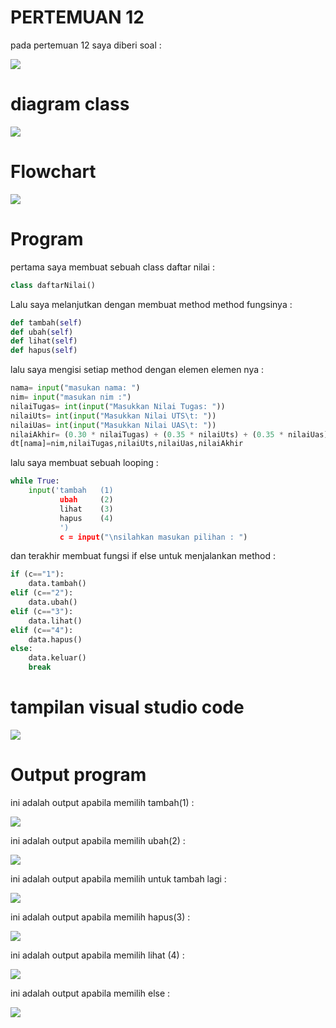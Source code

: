 # **PERTEMUAN 12**

pada pertemuan 12 saya diberi soal :

![](img/soal.png)

# diagram class

![](img/diagram.png)

# Flowchart

![](img/flowchart.png)

# Program

pertama saya membuat sebuah class daftar nilai :
```py
class daftarNilai()
```

Lalu saya melanjutkan dengan membuat method method fungsinya :
```py
def tambah(self)
def ubah(self)
def lihat(self)
def hapus(self)
```

lalu saya mengisi setiap method dengan elemen elemen nya :
```py
nama= input("masukan nama: ")
nim= input("masukan nim :")                                         
nilaiTugas= int(input("Masukkan Nilai Tugas: "))
nilaiUts= int(input("Masukkan Nilai UTS\t: "))            
nilaiUas= int(input("Masukkan Nilai UAS\t: "))             
nilaiAkhir= (0.30 * nilaiTugas) + (0.35 * nilaiUts) + (0.35 * nilaiUas)
dt[nama]=nim,nilaiTugas,nilaiUts,nilaiUas,nilaiAkhir
```

lalu saya membuat sebuah looping :
```py
while True:
    input('tambah   (1)
           ubah     (2)
           lihat    (3)
           hapus    (4)
           ')
           c = input("\nsilahkan masukan pilihan : ")
```

dan terakhir membuat fungsi if else untuk menjalankan method :
```py
if (c=="1"):
    data.tambah()
elif (c=="2"):
    data.ubah()
elif (c=="3"):
    data.lihat()
elif (c=="4"):
    data.hapus()
else:
    data.keluar()
    break
```

# tampilan visual studio code

![](img/syntax.PNG)

# Output program
 
ini adalah output apabila memilih tambah(1) :

![](img/1.PNG)

ini adalah output apabila memilih ubah(2) :

![](img/2.PNG)

ini adalah output apabila memilih untuk tambah lagi :

![](img/3.PNG)

ini adalah output apabila memilih hapus(3) :

![](img/4.PNG)

ini adalah output apabila memilih lihat (4) :

![](img/5.PNG)

ini adalah output apabila memilih else :

![](img/6.PNG)

